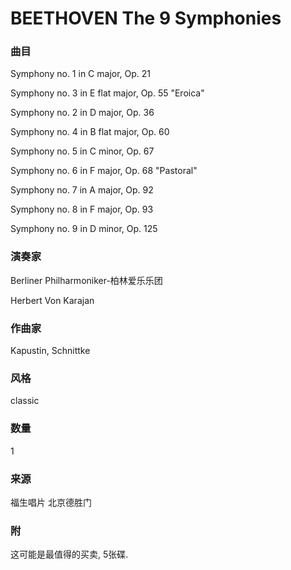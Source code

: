 # BEETHOVEN The 9 Symphonies

### 曲目
Symphony no. 1 in C major, Op. 21

Symphony no. 3 in E flat major, Op. 55 "Eroica"

Symphony no. 2 in D major, Op. 36

Symphony no. 4 in B flat major, Op. 60

Symphony no. 5 in C minor, Op. 67

Symphony no. 6 in F major, Op. 68 "Pastoral"

Symphony no. 7 in A major, Op. 92

Symphony no. 8 in F major, Op. 93

Symphony no. 9 in D minor, Op. 125
### 演奏家
Berliner Philharmoniker-柏林爱乐乐团

Herbert Von Karajan
### 作曲家
Kapustin, Schnittke
### 风格
classic
### 数量
1
### 来源
福生唱片 北京德胜门
### 附
这可能是最值得的买卖, 5张碟.
